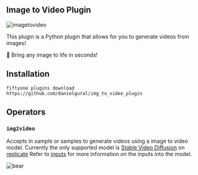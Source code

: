## Image to Video Plugin

![imagetovideo](https://github.com/danielgural/img_to_video_plugin/blob/main/assets/stable_video_diffusion.gif)

This plugin is a Python plugin that allows for you to generate videos from images!

🦋 Bring any image to life in seconds!

## Installation

```shell
fiftyone plugins download https://github.com/danielgural/img_to_video_plugin
```

## Operators

### `img2video`

Accepts in sample or samples to generate videos using a image to video model. Currently the only supported model is [Stable Video Diffusion](https://replicate.com/stability-ai/stable-video-diffusion/api?tab=python) on [replicate](https://replicate.com/) Refer to [inputs](https://replicate.com/stability-ai/stable-video-diffusion/api?tab=python) for more information on the inputs into the model.



![bear](https://github.com/danielgural/img_to_video_plugin/blob/main/assets/bear.gif)